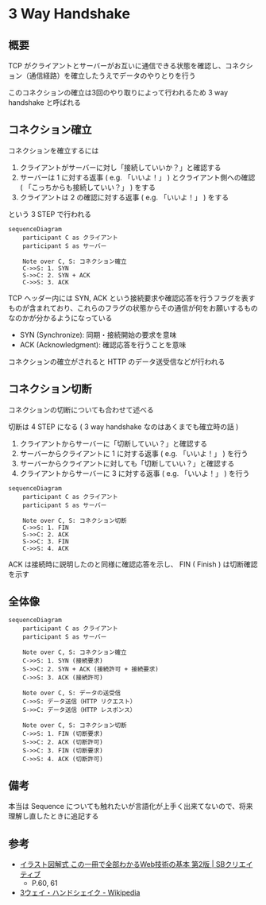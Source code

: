 # 3 Way Handshake

## 概要

TCP がクライアントとサーバーがお互いに通信できる状態を確認し、コネクション（通信経路）を確立したうえでデータのやりとりを行う

このコネクションの確立は3回のやり取りによって行われるため 3 way handshake と呼ばれる

## コネクション確立

コネクションを確立するには

1. クライアントがサーバーに対し「接続していいか？」と確認する
2. サーバーは 1 に対する返事 ( e.g. 「いいよ！」 ) とクライアント側への確認 ( 「こっちからも接続していい？」 ) をする
3. クライアントは 2 の確認に対する返事 ( e.g. 「いいよ！」 ) をする

という 3 STEP で行われる

```mermaid
sequenceDiagram
    participant C as クライアント
    participant S as サーバー

    Note over C, S: コネクション確立
    C->>S: 1. SYN
    S->>C: 2. SYN + ACK
    C->>S: 3. ACK
```

TCP ヘッダー内には SYN, ACK という接続要求や確認応答を行うフラグを表すものが含まれており、これらのフラグの状態からその通信が何をお願いするものなのかが分かるようになっている

- SYN (Synchronize): 同期・接続開始の要求を意味
- ACK (Acknowledgment): 確認応答を行うことを意味

コネクションの確立がされると HTTP のデータ送受信などが行われる

## コネクション切断

コネクションの切断についても合わせて述べる

切断は 4 STEP になる ( 3 way handshake なのはあくまでも確立時の話 )

1. クライアントからサーバーに「切断していい？」と確認する
2. サーバーからクライアントに 1 に対する返事 ( e.g. 「いいよ！」 ) を行う
3. サーバーからクライアントに対しても「切断していい？」と確認する
4. クライアントからサーバーに 3 に対する返事 ( e.g. 「いいよ！」 ) を行う

```mermaid
sequenceDiagram
    participant C as クライアント
    participant S as サーバー

    Note over C, S: コネクション切断
    C->>S: 1. FIN
    S->>C: 2. ACK
    S->>C: 3. FIN
    C->>S: 4. ACK
```

ACK は接続時に説明したのと同様に確認応答を示し、 FIN ( Finish ) は切断確認を示す

## 全体像

```mermaid
sequenceDiagram
    participant C as クライアント
    participant S as サーバー

    Note over C, S: コネクション確立
    C->>S: 1. SYN (接続要求)
    S->>C: 2. SYN + ACK (接続許可 + 接続要求)
    C->>S: 3. ACK (接続許可)

    Note over C, S: データの送受信
    C->>S: データ送信（HTTP リクエスト）
    S->>C: データ送信（HTTP レスポンス）

    Note over C, S: コネクション切断
    C->>S: 1. FIN (切断要求)
    S->>C: 2. ACK (切断許可)
    S->>C: 3. FIN (切断要求)
    C->>S: 4. ACK (切断許可)
```

## 備考

本当は Sequence についても触れたいが言語化が上手く出来てないので、将来理解し直したときに追記する

## 参考

- [イラスト図解式 この一冊で全部わかるWeb技術の基本 第2版 | SBクリエイティブ](https://www.sbcr.jp/product/4815625948/)
  - P.60, 61
- [3ウェイ・ハンドシェイク - Wikipedia](https://ja.wikipedia.org/wiki/3%E3%82%A6%E3%82%A7%E3%82%A4%E3%83%BB%E3%83%8F%E3%83%B3%E3%83%89%E3%82%B7%E3%82%A7%E3%82%A4%E3%82%AF)
